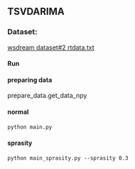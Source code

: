 ## TSVDARIMA

### Dataset:

[wsdream dataset#2 rtdata.txt](https://wsdream.github.io/dataset/wsdream_dataset2.html)

#### Run

#### preparing data

prepare_data.get_data_npy

#### normal 

```python
python main.py
```

#### sprasity

```
python main_sprasity.py --sprasity 0.3
```

